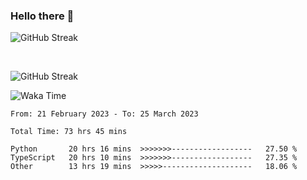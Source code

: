 ### Hello there 👋


![GitHub Streak](https://github-readme-streak-stats.herokuapp.com/?user=weryzebra-yue&theme=swift&hide_border=false&include_all_commits=true)

<br/>


![GitHub Streak](https://wery-zebra-yue.vercel.app/)

![Waka Time](https://github-readme-stats.vercel.app/api/wakatime?username=WeryZebra)


<!--START_SECTION:waka-->

```text
From: 21 February 2023 - To: 25 March 2023

Total Time: 73 hrs 45 mins

Python       20 hrs 16 mins  >>>>>>>------------------   27.50 %
TypeScript   20 hrs 10 mins  >>>>>>>------------------   27.35 %
Other        13 hrs 19 mins  >>>>>--------------------   18.06 %
```

<!--END_SECTION:waka-->
